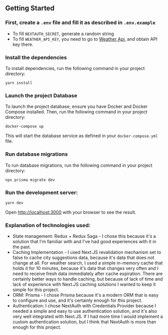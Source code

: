 ## Getting Started

### First, create a `.env` file and fill it as described in `.env.example`
- To fill `NEXTAUTH_SECRET`, generate a random string
- To fill `WEATHER_API_KEY`, you need to go to [Weather Api](https://www.weatherapi.com/), and obtain API key there.

### Install the dependencies

To install dependencies, run the following command in your project directory:

`yarn install`

### Launch the project Database

To launch the project database, ensure you have Docker and Docker Compose installed. Then, run the following command in your project directory:

`docker-compose up`

This will start the database service as defined in your `docker-compose.yml` file.

### Run database migrations

To run database migrations, run the following command in your project directory:

`npx prisma migrate dev`

### Run the development server:

`yarn dev`

Open [http://localhost:3000](http://localhost:3000) with your browser to see the result.

### Explanation of technologies used:
- State management: Redux + Redux Saga - I chose this because it's a solution that I'm familiar with and I've had good experiences with it in the past.
- Caching Implementation - I used Next.JS revalidation mechanism set to false to cache city suggestions data, because it's data that does not change at all. For weather search, I used a simple in-memory cache that holds it for 10 minutes, because it's data that changes very often and I need to receive fresh data immediately after cache expiration. There are certainly better ways to handle caching, but because of lack of time and lack of experience with Next.JS caching solutions I wanted to keep it simple for this project.
- ORM: Prisma - I chose Prisma because it's a modern ORM that is easy to configure and use, and it's certainly enough for this project.
- Authentication: I chose NextAuth with Credentials Provider because I needed a simple and easy to use authentication solution, and it's also very well integrated with Next.JS. If I had more time I would implement a custom authentication solution, but I think that NextAuth is more than enough for this project.
